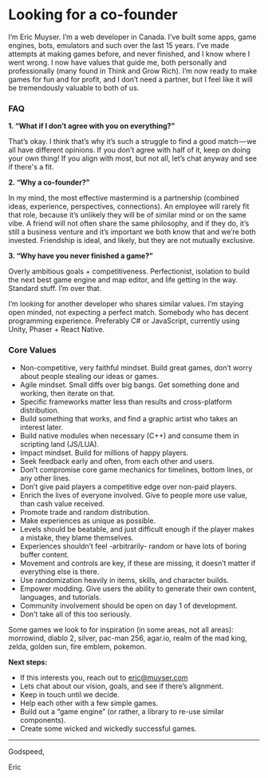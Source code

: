 # Looking for a co-founder

I’m Eric Muyser. I’m a web developer in Canada. I’ve built some apps, game engines, bots, emulators and such over the last 15 years. I’ve made attempts at making games before, and never finished, and I know where I went wrong. I now have values that guide me, both personally and professionally (many found in Think and Grow Rich). I’m now ready to make games for fun and for profit, and I don’t need a partner, but I feel like it will be tremendously valuable to both of us.

### FAQ

**1. “What if I don’t agree with you on everything?”**

That’s okay. I think that’s why it’s such a struggle to find a good match — we all have different opinions. If you don’t agree with half of it, keep on doing your own thing! If you align with most, but not all, let’s chat anyway and see if there's a fit.

**2. “Why a co-founder?”**

In my mind, the most effective mastermind is a partnership (combined ideas, experience, perspectives, connections). An employee will rarely fit that role, because it’s unlikely they will be of similar mind or on the same vibe. A friend will not often share the same philosophy, and if they do, it’s still a business venture and it’s important we both know that and we’re both invested. Friendship is ideal, and likely, but they are not mutually exclusive.

**3. “Why have you never finished a game?”**

Overly ambitious goals + competitiveness. Perfectionist, isolation to build the next best game engine and map editor, and life getting in the way. Standard stuff. I’m over that.

I’m looking for another developer who shares similar values. I’m staying open minded, not expecting a perfect match. Somebody who has decent programming experience. Preferably C# or JavaScript, currently using Unity, Phaser + React Native.

### Core Values

- Non-competitive, very faithful mindset. Build great games, don’t worry about people stealing our ideas or games.
- Agile mindset. Small diffs over big bangs. Get something done and working, then iterate on that.
- Specific frameworks matter less than results and cross-platform distribution.
- Build something that works, and find a graphic artist who takes an interest later.
- Build native modules when necessary (C++) and consume them in scripting land (JS/LUA).
- Impact mindset. Build for millions of happy players.
- Seek feedback early and often, from each other and users.
- Don’t compromise core game mechanics for timelines, bottom lines, or any other lines.
- Don’t give paid players a competitive edge over non-paid players.
- Enrich the lives of everyone involved. Give to people more use value, than cash value received.
- Promote trade and random distribution.
- Make experiences as unique as possible.
- Levels should be beatable, and just difficult enough if the player makes a mistake, they blame themselves.
- Experiences shouldn’t feel -arbitrarily- random or have lots of boring buffer content.
- Movement and controls are key, if these are missing, it doesn’t matter if everything else is there.
- Use randomization heavily in items, skills, and character builds.
- Empower modding. Give users the ability to generate their own content, languages, and tutorials.
- Community involvement should be open on day 1 of development.
- Don’t take all of this too seriously.

Some games we look to for inspiration (in some areas, not all areas): morrowind, diablo 2, silver, pac-man 256, agar.io, realm of the mad king, zelda, golden sun, fire emblem, pokemon.

**Next steps:**

- If this interests you, reach out to [eric@muyser.com](mailto:eric@muyser.com)
- Lets chat about our vision, goals, and see if there’s alignment.
- Keep in touch until we decide.
- Help each other with a few simple games.
- Build out a “game engine” (or rather, a library to re-use similar components).
- Create some wicked and wickedly successful games.

---

Godspeed,

Eric
